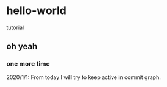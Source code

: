 # hello-world
tutorial
## oh yeah
### one more time


2020/1/1: From today I will try to keep active in commit graph.
